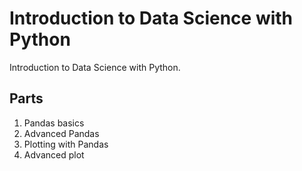 # Introduction to Data Science with Python

Introduction to Data Science with Python.

## Parts

1. Pandas basics
2. Advanced Pandas
3. Plotting with Pandas
4. Advanced plot
